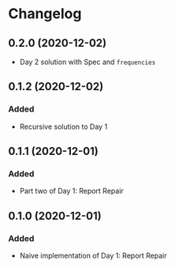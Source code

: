 # Changelog

## 0.2.0 (2020-12-02)

- Day 2 solution with Spec and `frequencies`

## 0.1.2 (2020-12-02)

### Added

- Recursive solution to Day 1

## 0.1.1 (2020-12-01)

### Added

- Part two of Day 1: Report Repair

## 0.1.0 (2020-12-01)

### Added

- Naive implementation of Day 1: Report Repair
